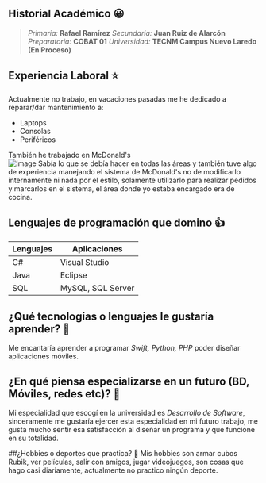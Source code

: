 ## Historial Académico :grinning:
>*Primaria:* **Rafael Ramírez**
>*Secundaria:* **Juan Ruiz de Alarcón**
>*Preparatoria:* **COBAT 01**
>*Universidad:* **TECNM Campus Nuevo Laredo (En Proceso)**

## Experiencia Laboral :star:
Actualmente no trabajo, en vacaciones pasadas me he dedicado a reparar/dar mantenimiento a: 
* Laptops
* Consolas
* Periféricos

También he trabajado en McDonald's  
![image](https://upload.wikimedia.org/wikipedia/commons/thumb/4/4b/McDonald%27s_logo.svg/220px-McDonald%27s_logo.svg.png) 
Sabía lo que se debía hacer en todas las áreas y también tuve algo de experiencia manejando el sistema de McDonald's no de modificarlo internamente ni nada por el estilo, solamente utilizarlo para realizar pedidos y marcarlos en el sistema, el área donde yo estaba encargado era de cocina.

## Lenguajes de programación que domino :thumbsup:
| Lenguajes | Aplicaciones      |
|-----------|-------------------|
| C#        | Visual Studio     |
| Java      | Eclipse           |
| SQL       | MySQL, SQL Server |

## ¿Qué tecnologías o lenguajes le gustaría aprender? 	:eyes:
Me encantaría aprender a programar _Swift, Python, PHP_
poder diseñar aplicaciones móviles.

## ¿En qué piensa especializarse en un futuro (BD, Móviles, redes etc)? :iphone:
Mi especialidad que escogí en la universidad es _Desarrollo de Software_, sinceramente me gustaría ejercer esta especialidad en mi futuro trabajo, me gusta mucho sentir esa satisfacción al diseñar un programa y que funcione en su totalidad.

##¿Hobbies o deportes que practica? :basketball:
Mis hobbies son armar cubos Rubik, ver películas, salir con amigos, jugar videojuegos, son cosas que hago casi diariamente, actualmente no practico ningún deporte.

